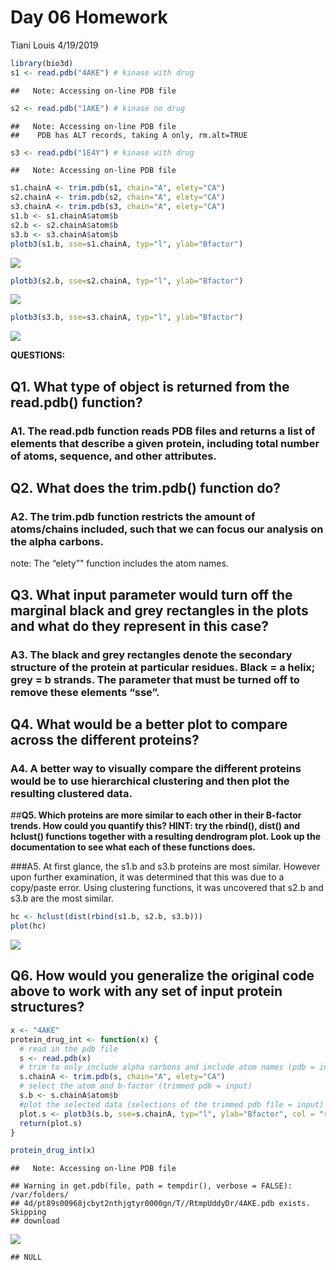 Day 06 Homework
================
Tiani Louis
4/19/2019

``` r
library(bio3d)
s1 <- read.pdb("4AKE") # kinase with drug
```

    ##   Note: Accessing on-line PDB file

``` r
s2 <- read.pdb("1AKE") # kinase no drug
```

    ##   Note: Accessing on-line PDB file
    ##    PDB has ALT records, taking A only, rm.alt=TRUE

``` r
s3 <- read.pdb("1E4Y") # kinase with drug
```

    ##   Note: Accessing on-line PDB file

``` r
s1.chainA <- trim.pdb(s1, chain="A", elety="CA")
s2.chainA <- trim.pdb(s2, chain="A", elety="CA")
s3.chainA <- trim.pdb(s3, chain="A", elety="CA")
s1.b <- s1.chainA$atom$b
s2.b <- s2.chainA$atom$b
s3.b <- s3.chainA$atom$b
plotb3(s1.b, sse=s1.chainA, typ="l", ylab="Bfactor")
```

![](HW_TianiLouis_042519_files/figure-gfm/unnamed-chunk-1-1.png)<!-- -->

``` r
plotb3(s2.b, sse=s2.chainA, typ="l", ylab="Bfactor")
```

![](HW_TianiLouis_042519_files/figure-gfm/unnamed-chunk-1-2.png)<!-- -->

``` r
plotb3(s3.b, sse=s3.chainA, typ="l", ylab="Bfactor")
```

![](HW_TianiLouis_042519_files/figure-gfm/unnamed-chunk-1-3.png)<!-- -->

**QUESTIONS:**

## **Q1. What type of object is returned from the read.pdb() function?**

### A1. The read.pdb function reads PDB files and returns a list of elements that describe a given protein, including total number of atoms, sequence, and other attributes.

## **Q2. What does the trim.pdb() function do?**

### A2. The trim.pdb function restricts the amount of atoms/chains included, such that we can focus our analysis on the alpha carbons.

note: The “elety”" function includes the atom
names.

## **Q3. What input parameter would turn off the marginal black and grey rectangles in the plots and what do they represent in this case?**

### A3. The black and grey rectangles denote the secondary structure of the protein at particular residues. Black = a helix; grey = b strands. The parameter that must be turned off to remove these elements “sse”.

## **Q4. What would be a better plot to compare across the different proteins?**

### A4. A better way to visually compare the different proteins would be to use hierarchical clustering and then plot the resulting clustered data.

\#\#**Q5. Which proteins are more similar to each other in their
B-factor trends. How could you quantify this? HINT: try the rbind(),
dist() and hclust() functions together with a resulting dendrogram plot.
Look up the documentation to see what each of these functions does.**

\#\#\#A5. At first glance, the s1.b and s3.b proteins are most similar.
However upon further examination, it was determined that this was due to
a copy/paste error. Using clustering functions, it was uncovered that
s2.b and s3.b are the most similar.

``` r
hc <- hclust(dist(rbind(s1.b, s2.b, s3.b)))
plot(hc)
```

![](HW_TianiLouis_042519_files/figure-gfm/unnamed-chunk-2-1.png)<!-- -->

## **Q6. How would you generalize the original code above to work with any set of input protein structures?**

``` r
x <- "4AKE"
protein_drug_int <- function(x) {
  # read in the pdb file 
  s <- read.pdb(x)
  # trim to only include alpha carbons and include atom names (pdb = input)
  s.chainA <- trim.pdb(s, chain="A", elety="CA")
  # select the atom and b-factor (trimmed pdb = input)
  s.b <- s.chainA$atom$b
  #plot the selected data (selections of the trimmed pdb file = input)
  plot.s <- plotb3(s.b, sse=s.chainA, typ="l", ylab="Bfactor", col = "red") 
  return(plot.s)
}

protein_drug_int(x)
```

    ##   Note: Accessing on-line PDB file

    ## Warning in get.pdb(file, path = tempdir(), verbose = FALSE): /var/folders/
    ## 4d/pt89s00968jcbyt2nthjgtyr0000gn/T//RtmpUddyDr/4AKE.pdb exists. Skipping
    ## download

![](HW_TianiLouis_042519_files/figure-gfm/unnamed-chunk-3-1.png)<!-- -->

    ## NULL
